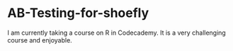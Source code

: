 # AB-Testing-for-shoefly
I am currently taking a course on R in Codecademy. It is a very challenging course and enjoyable.
